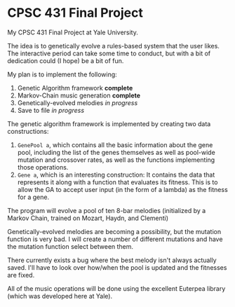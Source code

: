 CPSC 431 Final Project
======================

My CPSC 431 Final Project at Yale University.

The idea is to genetically evolve a rules-based system that the user likes. The interactive period can take some time to conduct, but with a bit of dedication could (I hope) be a bit of fun.

My plan is to implement the following:

1. Genetic Algorithm framework     **complete**
2. Markov-Chain music generation   **complete**
3. Genetically-evolved melodies    *in progress*
4. Save to file                    *in progress*

The genetic algorithm framework is implemented by creating two data constructions:

1. `GenePool a`, which contains all the basic information about the gene pool, including the list of the genes themselves as well as pool-wide mutation and crossover rates, as well as the functions implementing those operations.
2. `Gene a`, which is an interesting construction: It contains the data that represents it along with a function that evaluates its fitness. This is to allow the GA to accept user input (in the form of a lambda) as the fitness for a gene.

The program will evolve a pool of ten 8-bar melodies (initialized by a Markov Chain, trained on Mozart, Haydn, and Clementi)

Genetically-evolved melodies are becoming a possibility, but the mutation function is very bad.
I will create a number of different mutations and have the mutation function select between them.

There currently exists a bug where the best melody isn't always actually saved. I'll have to look over how/when the pool is updated and the fitnesses are fixed.

All of the music operations will be done using the excellent Euterpea library (which was developed here at Yale).
